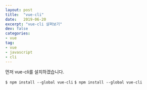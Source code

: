 ```yaml
---
layout: post
title:  "vue-cli"
date:   2019-06-20
excerpt: "vue-cli 살펴보기"
dev: false
categories:
- vue
tag:
- vue
- javascript
- cli
---
```


먼저 vue-cli를 설치하겠습니다.

`$ npm install --global vue-cli`
`$ npm install --global vue-cli`
